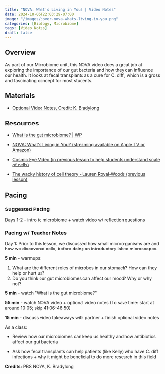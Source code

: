 ```yaml
---
title: "NOVA: What's Living in You? | Video Notes"
date: 2024-10-05T22:03:29-07:00
image: "/images/cover-nova-whats-living-in-you.png"
categories: [Biology, Microbiome]
tags: [Video Notes]
draft: false
---
```


## Overview

As part of our Microbiome unit, this NOVA video does a great job at exploring the importance of our gut bacteria and how they can influence our health. It looks at fecal transplants as a cure for C. diff., which is a gross and fascinating concept for most students.

## Materials

- [Optional Video Notes, Credit: K. Bradylong](/downloads/nova-whats-living-in-you-video-notes.pdf)

## Resources

- [What is the gut microbiome? | WP](https://youtu.be/d-Ln9NNj2KY?feature=shared)

- [NOVA: What's Living in You? (streaming available on Apple TV or Amazon)](https://www.pbs.org/video/whats-living-you-preview-yrf9sr/)

- [Cosmic Eye Video (in previous lesson to help students understand scale of cells)](https://youtu.be/8Are9dDbW24?feature=shared)

- [The wacky history of cell theory - Lauren Royal-Woods (previous lesson)](https://youtu.be/4OpBylwH9DU?feature=shared)

## Pacing

### Suggested Pacing

Days 1-2 - intro to microbiome + watch video w/ reflection questions

### Pacing w/ Teacher Notes

Day 1: Prior to this lesson, we discussed how small microorganisms are and how we discovered cells, before doing an introductory lab to microscopes.

**5 min** - warmups:

1. What are the different roles of microbes in our stomach? How can they help or hurt us?
2. Do you think our gut microbiomes can affect our mood? Why or why not?

**5 min** - watch "What is the gut microbiome?"

**55 min** - watch NOVA video + optional video notes (To save time: start at around 10:05; skip 41:06-46:50)

**15 min** - discuss video takeaways with partner + finish optional video notes

As a class:

- Review how our microbiomes can keep us healthy and how antibiotics affect our gut bacteria

- Ask how fecal transplants can help patients (like Kelly) who have C. diff infections + why it might be beneficial to do more research in this field

**Credits:** PBS NOVA, K. Bradylong
